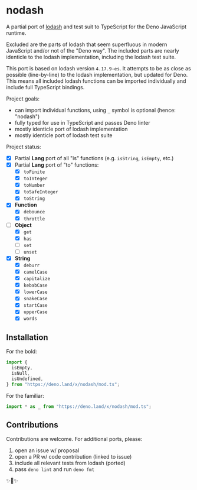 # nodash

A partial port of [lodash](https://lodash.com/) and test suit to TypeScript 
for the Deno JavaScript runtime.

Excluded are the parts of lodash that seem superfluous in modern
JavaScript and/or not of the "Deno way". The included parts are nearly
identicle to the lodash implementation, including the lodash test suite.

This port is based on lodash version `4.17.9-es`. It attempts to be as close as
possible (line-by-line) to the lodash implementation, but updated for Deno.
This means all included lodash functions can be imported individually and
include full TypeScript bindings.

Project goals:

- can import individual functions, using `_` symbol is optional (hence: "nodash")
- fully typed for use in TypeScript and passes Deno linter
- mostly identicle port of lodash implementation
- mostly identicle port of lodash test suite

Project status:

- [x] Partial **Lang** port of all "is" functions (e.g. `isString`, `isEmpty`,
  etc.)
- [x] Partial **Lang** port of "to" functions:
  - [x] `toFinite`
  - [x] `toInteger`
  - [x] `toNumber`
  - [x] `toSafeInteger`
  - [x] `toString`
- [x] **Function**
  - [x] `debounce`
  - [x] `throttle`
- [ ] **Object**
  - [x] `get`
  - [x] `has`
  - [ ] `set`
  - [ ] `unset`
- [x] **String**
  - [x] `deburr`
  - [x] `camelCase`
  - [x] `capitalize`
  - [x] `kebabCase`
  - [x] `lowerCase`
  - [x] `snakeCase`
  - [x] `startCase`
  - [x] `upperCase`
  - [x] `words`

## Installation

For the bold:

```js
import {
  isEmpty,
  isNull,
  isUndefined,
} from "https://deno.land/x/nodash/mod.ts";
```

For the familiar:

```js
import * as _ from "https://deno.land/x/nodash/mod.ts";
```

## Contributions

Contributions are welcome. For additional ports, please:

1. open an issue w/ proposal
2. open a PR w/ code contribution (linked to issue)
3. include all relevant tests from lodash (ported)
4. pass `deno lint` and run `deno fmt`

✨💎✨
